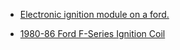 - [Electronic ignition module on a ford.](https://youtu.be/JUu6gYOf9qA)

- [1980-86 Ford F-Series Ignition Coil](https://youtu.be/nExCLkJeu3I)
